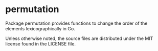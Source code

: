 # permutation
Package permutation provides functions to change the order of the elements lexicographically in Go.

Unless otherwise noted, the source files are distributed under the MIT license found in the LICENSE file.

